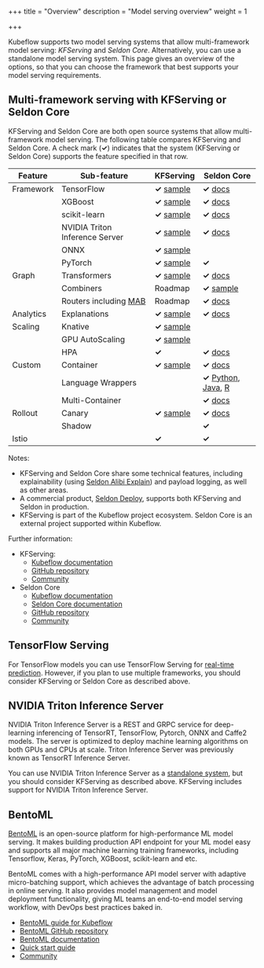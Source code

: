 +++
title = "Overview"
description = "Model serving overview"
weight = 1
                    
+++

Kubeflow supports two model serving systems that allow multi-framework model 
serving: *KFServing* and *Seldon Core*. Alternatively, you can use a
standalone model serving system. This page gives an overview of the options, so
that you can choose the framework that best supports your model serving 
requirements.

## Multi-framework serving with KFServing or Seldon Core

KFServing and Seldon Core are both open source systems that allow 
multi-framework model serving. The following table compares 
KFServing and Seldon Core. A check mark (**&check;**) indicates that the system
(KFServing or Seldon Core) supports the feature specified in that row.

<div class="table-responsive">
  <table class="table table-bordered">
    <thead class="thead-light">
      <tr>
        <th>Feature</th>
        <th>Sub-feature</th>
        <th>KFServing</th>
        <th>Seldon Core</th>
      </tr>
    </thead>
    <tbody>
      <tr>
        <td>Framework</td>
        <td>TensorFlow</td>
        <td><b>&check;</b> <a href="https://github.com/kubeflow/kfserving/tree/master/docs/samples/v1beta1/tensorflow">sample</a></td>
        <td><b>&check;</b> <a href="https://docs.seldon.io/projects/seldon-core/en/latest/servers/tensorflow.html">docs</a></td>
      </tr>
      <tr>
        <td></td>
        <td>XGBoost</td>
        <td><b>&check;</b> <a href="https://github.com/kubeflow/kfserving/tree/master/docs/samples/v1beta1/xgboost">sample</a></td>
        <td><b>&check;</b> <a href="https://docs.seldon.io/projects/seldon-core/en/latest/servers/xgboost.html">docs</a></td>
      </tr>
      <tr>
        <td></td>
        <td>scikit-learn</td>
        <td><b>&check;</b> <a href="https://github.com/kubeflow/kfserving/tree/master/docs/samples/v1beta1/sklearn/v2">sample</a></td>
        <td><b>&check;</b> <a href="https://docs.seldon.io/projects/seldon-core/en/latest/servers/sklearn.html">docs</a></td>
      </tr>
      <tr>
        <td></td>
        <td>NVIDIA Triton Inference Server</td>
        <td><b>&check;</b> <a href="https://github.com/kubeflow/kfserving/tree/master/docs/samples/v1beta1/triton">sample</a></td>
        <td><b>&check;</b> <a href="https://docs.seldon.io/projects/seldon-core/en/latest/examples/nvidia_mnist.html">docs</a></td>
      </tr>
      <tr>
        <td></td>
        <td>ONNX</td>
        <td><b>&check;</b> <a href="https://github.com/kubeflow/kfserving/tree/master/docs/samples/v1alpha2/onnx">sample</a></td>
        <td></td>
      </tr>
      <tr>
        <td></td>
        <td>PyTorch</td>
        <td><b>&check;</b> <a href="https://github.com/kubeflow/kfserving/tree/master/docs/samples/v1beta1/torchserve">sample</a></td>
        <td><b>&check;</b></td>
      </tr>
      <tr>
        <td>Graph</td>
        <td>Transformers</td>
        <td><b>&check;</b> <a href="https://github.com/kubeflow/kfserving/blob/master/docs/samples/v1beta1/transformer/torchserve_image_transformer">sample</a></td>
        <td><b>&check;</b> <a href="https://docs.seldon.io/projects/seldon-core/en/latest/examples/transformer_spam_model.html">docs</a></td>
      </tr>
      <tr>
        <td></td>
        <td>Combiners</td>
        <td>Roadmap</td>
        <td><b>&check;</b> <a href="https://docs.seldon.io/projects/seldon-core/en/latest/examples/openvino_ensemble.html">sample</a></td>
      </tr>
      <tr>
        <td></td>
        <td>Routers including <a href="https://en.wikipedia.org/wiki/Multi-armed_bandit">MAB</a></td>
        <td>Roadmap</td>
        <td><b>&check;</b> <a href="https://docs.seldon.io/projects/seldon-core/en/latest/analytics/routers.html">docs</a></td>
      </tr>
      <tr>
        <td>Analytics</td>
        <td>Explanations</td>
        <td><b>&check;</b> <a href="https://github.com/kubeflow/kfserving/tree/master/docs/samples/explanation/alibi">sample</a></td>
        <td><b>&check;</b> <a href="https://docs.seldon.io/projects/seldon-core/en/latest/analytics/explainers.html">docs</a></td>
      </tr>
      <tr>
        <td>Scaling</td>
        <td>Knative</td>
        <td><b>&check;</b> <a href="https://github.com/kubeflow/kfserving/tree/master/docs/samples/autoscaling">sample</a></td>
        <td></td>
      </tr>
      <tr>
        <td></td>
        <td>GPU AutoScaling</td>
        <td><b>&check;</b> <a href="https://github.com/kubeflow/kfserving/tree/master/docs/samples/autoscaling">sample</a></td>
        <td></td>
      </tr>
      <tr>
        <td></td>
        <td>HPA</td>
        <td><b>&check;</b></td>
        <td><b>&check;</b> <a href="https://docs.seldon.io/projects/seldon-core/en/latest/graph/scaling.html#autoscaling-seldon-deployments">docs</a></td>
      </tr>
      <tr>
        <td>Custom</td>
        <td>Container</td>
        <td><b>&check;</b> <a href="https://github.com/kubeflow/kfserving/tree/master/docs/samples/v1alpha2/custom">sample</a></td>
        <td><b>&check;</b> <a href="https://docs.seldon.io/projects/seldon-core/en/latest/wrappers/language_wrappers.html">docs</a></td>
      </tr>
      <tr>
        <td></td>
        <td>Language Wrappers</td>
        <td></td>
        <td><b>&check;</b> <a href="https://docs.seldon.io/projects/seldon-core/en/latest/python/index.html">Python</a>, <a href="https://docs.seldon.io/projects/seldon-core/en/latest/java/README.html">Java</a>, <a href="https://docs.seldon.io/projects/seldon-core/en/latest/R/README.html">R</a></td>
      </tr>
      <tr>
        <td></td>
        <td>Multi-Container</td>
        <td></td>
        <td><b>&check;</b> <a href="https://docs.seldon.io/projects/seldon-core/en/latest/graph/inference-graph.html">docs</a></td>
      </tr>
      <tr>
        <td>Rollout</td>
        <td>Canary</td>
        <td><b>&check;</b> <a href="https://github.com/kubeflow/kfserving/tree/master/docs/samples/v1beta1/rollouts">sample</a></td>
        <td><b>&check;</b> <a href="https://docs.seldon.io/projects/seldon-core/en/latest/examples/istio_canary.html">docs</a></td>
      </tr>
      <tr>
        <td></td>
        <td>Shadow</td>
        <td></td>
        <td><b>&check;</b></td>
      </tr>
      <tr>
        <td>Istio</td>
        <td></td>
        <td><b>&check;</b></td>
        <td><b>&check;</b></td>
      </tr>
    </tbody>
  </table>
</div>
 
Notes:

   * KFServing and Seldon Core share some technical features, including 
     explainability (using [Seldon Alibi 
     Explain](https://github.com/SeldonIO/alibi)) and payload logging, as well 
     as other areas.
   * A commercial product, 
     [Seldon Deploy](https://www.seldon.io/tech/products/deploy/), supports both 
     KFServing and Seldon in production.
   * KFServing is part of the Kubeflow project ecosystem. Seldon Core is an
     external project supported within Kubeflow.

Further information:

 * KFServing:
   * [Kubeflow documentation](/docs/components/serving/kfserving/)
   * [GitHub repository](https://github.com/kubeflow/kfserving)
   * [Community](/docs/about/community/)
 * Seldon Core
   * [Kubeflow documentation](/docs/components/serving/seldon/)
   * [Seldon Core documentation](https://docs.seldon.io/projects/seldon-core/en/latest/)
   * [GitHub repository](https://github.com/SeldonIO/seldon-core)
   * [Community](https://docs.seldon.io/projects/seldon-core/en/latest/developer/community.html)   

## TensorFlow Serving

For TensorFlow models you can use TensorFlow Serving for 
[real-time prediction](/docs/components/serving/tfserving_new).
However, if you plan to use multiple frameworks, you should consider KFServing
or Seldon Core as described above.

## NVIDIA Triton Inference Server

NVIDIA Triton Inference Server is a REST and GRPC service for deep-learning
inferencing of TensorRT, TensorFlow, Pytorch, ONNX and Caffe2 models. The server is
optimized to deploy machine learning algorithms on both GPUs and
CPUs at scale. Triton Inference Server was previously known as TensorRT Inference Server.

You can use NVIDIA Triton Inference Server as a 
[standalone system](/docs/components/serving/tritoninferenceserver),
but you should consider KFServing as described above. KFServing includes support 
for NVIDIA Triton Inference Server.

## BentoML

[BentoML](https://bentoml.org) is an open-source platform for high-performance ML model
serving. It makes building production API endpoint for your ML model easy and supports
all major machine learning training frameworks, including Tensorflow, Keras, PyTorch,
XGBoost, scikit-learn and etc.

BentoML comes with a high-performance API model server with adaptive micro-batching
support, which achieves the advantage of batch processing in online serving. It also
provides model management and model deployment functionality, giving ML teams an
end-to-end model serving workflow, with DevOps best practices baked in.

   * [BentoML guide for Kubeflow](/docs/components/serving/bentoml)
   * [BentoML GitHub repository](https://github.com/bentoml/BentoML)
   * [BentoML documentation](https://docs.bentoml.org)
   * [Quick start guide](https://docs.bentoml.org/en/latest/quickstart.html)
   * [Community](https://join.slack.com/t/bentoml/shared_invite/enQtNjcyMTY3MjE4NTgzLTU3ZDc1MWM5MzQxMWQxMzJiNTc1MTJmMzYzMTYwMjQ0OGEwNDFmZDkzYWQxNzgxYWNhNjAxZjk4MzI4OGY1Yjg)
